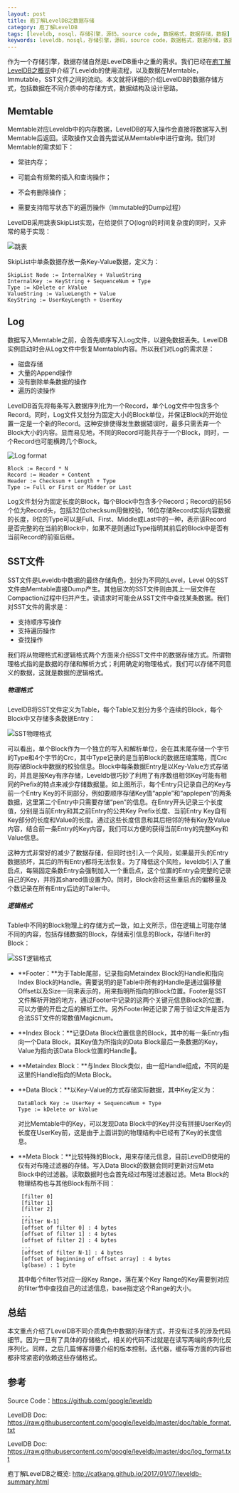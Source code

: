 ```yaml
---
layout: post
title: 庖丁解LevelDB之数据存储
category: 庖丁解LevelDB
tags: [leveldb, nosql，存储引擎，源码，source code, 数据格式，数据存储，数据]
keywords: leveldb，nosql，存储引擎，源码，source code，数据格式，数据存储，数据
---
```


作为一个存储引擎，数据存储自然是LevelDB重中之重的需求。我们已经在[庖丁解LevelDB之概览](http://catkang.github.io/2017/01/07/leveldb-summary.html)中介绍了Leveldb的使用流程，以及数据在Memtable，Immutable，SST文件之间的流动。本文就将详细的介绍LevelDB的数据存储方式，包括数据在不同介质中的存储方式，数据结构及设计思路。

## **Memtable**

Memtable对应Leveldb中的内存数据，LevelDB的写入操作会直接将数据写入到Memtable后返回。读取操作又会首先尝试从Memtable中进行查询。我们对Memtable的需求如下：

- 常驻内存；


- 可能会有频繁的插入和查询操作；
- 不会有删除操作；
- 需要支持阻写状态下的遍历操作（Immutable的Dump过程）

LevelDB采用跳表SkipList实现，在给提供了O(logn)的时间复杂度的同时，又非常的易于实现：

![跳表](http://catkang.github.io/assets/img/leveldb_data/skip_table.png)

SkipList中单条数据存放一条Key-Value数据，定义为：

```
SkipList Node := InternalKey + ValueString
InternalKey := KeyString + SequenceNum + Type
Type := kDelete or kValue
ValueString := ValueLength + Value
KeyString := UserKeyLength + UserKey
```



## **Log**

数据写入Memtable之前，会首先顺序写入Log文件，以避免数据丢失。LevelDB实例启动时会从Log文件中恢复Memtable内容。所以我们对Log的需求是：

- 磁盘存储
- 大量的Append操作
- 没有删除单条数据的操作
- 遍历的读操作

LevelDB首先将每条写入数据序列化为一个Record，单个Log文件中包含多个Record。同时，Log文件又划分为固定大小的Block单位，并保证Block的开始位置一定是一个新的Record。这种安排使得发生数据错误时，最多只需丢弃一个Block大小的内容。显而易见地，不同的Record可能共存于一个Block，同时，一个Record也可能横跨几个Block。

![Log format](http://catkang.github.io/assets/img/leveldb_data/log_format.png)

```
Block := Record * N
Record := Header + Content
Header := Checksum + Length + Type
Type := Full or First or Midder or Last
```

Log文件划分为固定长度的Block，每个Block中包含多个Record；Record的前56个位为Record头，包括32位checksum用做校验，16位存储Record实际内容数据的长度，8位的Type可以是Full、First、Middle或Last中的一种，表示该Record是否完整的在当前的Block中，如果不是则通过Type指明其前后的Block中是否有当前Record的前驱后继。



##  **SST文件**

SST文件是Leveldb中数据的最终存储角色，划分为不同的Level，Level 0的SST文件由Memtable直接Dump产生。其他层次的SST文件则由其上一层文件在Compaction过程中归并产生。读请求时可能会从SST文件中查找某条数据。我们对SST文件的需求是：

- 支持顺序写操作
- 支持遍历操作
- 查找操作


我们将从物理格式和逻辑格式两个方面来介绍SST文件中的数据存储方式。所谓物理格式指的是数据的存储和解析方式；利用确定的物理格式，我们可以存储不同意义的数据，这就是数据的逻辑格式。

##### **物理格式**

LevelDB将SST文件定义为Table，每个Table又划分为多个连续的Block，每个Block中又存储多条数据Entry：

![SST物理格式](http://catkang.github.io/assets/img/leveldb_data/sst1.png)



可以看出，单个Block作为一个独立的写入和解析单位，会在其末尾存储一个字节的Type和4个字节的Crc，其中Type记录的是当前Block的数据压缩策略，而Crc则存储Block中数据的校验信息。Block中每条数据Entry是以Key-Value方式存储的，并且是按Key有序存储，Leveldb很巧妙了利用了有序数组相邻Key可能有相同的Prefix的特点来减少存储数据量。如上图所示，每个Entry只记录自己的Key与前一个Entry Key的不同部分，例如要顺序存储Key值“apple”和“applepen”的两条数据，这里第二个Entry中只需要存储“pen”的信息。在Entry开头记录三个长度值，分别是当前Entry和其之前Entry的公共Key Prefix长度、当前Entry Key自有Key部分的长度和Value的长度。通过这些长度信息和其后相邻的特有Key及Value内容，结合前一条Entry的Key内容，我们可以方便的获得当前Entry的完整Key和Value信息。

这种方式非常好的减少了数据存储，但同时也引入一个风险，如果最开头的Entry数据损坏，其后的所有Entry都将无法恢复。为了降低这个风险，leveldb引入了重启点，每隔固定条数Entry会强制加入一个重启点，这个位置的Entry会完整的记录自己的Key，并将其shared值设置为0。同时，Block会将这些重启点的偏移量及个数记录在所有Entry后边的Tailer中。

##### **逻辑格式**

Table中不同的Block物理上的存储方式一致，如上文所示，但在逻辑上可能存储不同的内容，包括存储数据的Block，存储索引信息的Block，存储Filter的Block：

![SST逻辑格式](http://catkang.github.io/assets/img/leveldb_data/sst2.png)

- **Footer：**为于Table尾部，记录指向Metaindex Block的Handle和指向Index Block的Handle。需要说明的是Table中所有的Handle是通过偏移量Offset以及Size一同来表示的，用来指明所指向的Block位置。Footer是SST文件解析开始的地方，通过Footer中记录的这两个关键元信息Block的位置，可以方便的开启之后的解析工作。另外Footer种还记录了用于验证文件是否为合法SST文件的常数值Magicnum。

- **Index Block：**记录Data Block位置信息的Block，其中的每一条Entry指向一个Data Block，其Key值为所指向的Data Block最后一条数据的Key，Value为指向该Data Block位置的Handle。

- **Metaindex Block：**与Index Block类似，由一组Handle组成，不同的是这里的Handle指向的Meta Block。

- **Data Block：**以Key-Value的方式存储实际数据，其中Key定义为：

  ```
  DataBlock Key := UserKey + SequenceNum + Type
  Type := kDelete or kValue
  ```

  对比Memtable中的Key，可以发现Data Block中的Key并没有拼接UserKey的长度在UserKey前，这是由于上面讲到的物理结构中已经有了Key的长度信息。

- **Meta Block：**比较特殊的Block，用来存储元信息，目前LevelDB使用的仅有对布隆过滤器的存储。写入Data Block的数据会同时更新对应Meta Block中的过滤器。读取数据时也会首先经过布隆过滤器过滤。Meta Block的物理结构也与其他Block有所不同：

  ```
   [filter 0]
   [filter 1] 
   [filter 2] 
   ... 
   [filter N-1] 
   [offset of filter 0] : 4 bytes 
   [offset of filter 1] : 4 bytes 
   [offset of filter 2] : 4 bytes 
   ... 
   [offset of filter N-1] : 4 bytes 
   [offset of beginning of offset array] : 4 bytes 
   lg(base) : 1 byte
  ```

  其中每个filter节对应一段Key Range，落在某个Key Range的Key需要到对应的filter节中查找自己的过滤信息，base指定这个Range的大小。



## **总结**

本文重点介绍了LevelDB不同介质角色中数据的存储方式，并没有过多的涉及代码细节。因为一旦有了具体的存储格式，相关的代码不过就是在读写两端的序列化反序列化。同样，之后几篇博客将要介绍的版本控制，迭代器，缓存等方面的内容也都非常紧密的依赖这些存储格式。



## **参考**

Source Code：https://github.com/google/leveldb

LevelDB Doc: https://raw.githubusercontent.com/google/leveldb/master/doc/table_format.txt

LevelDB Doc: https://raw.githubusercontent.com/google/leveldb/master/doc/log_format.txt

庖丁解LevelDB之概览: http://catkang.github.io/2017/01/07/leveldb-summary.html

